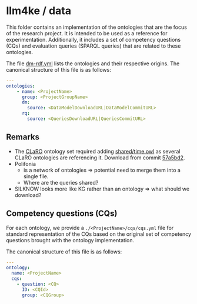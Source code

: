 # llm4ke / data

This folder contains an implementation of the ontologies that are the focus of the research project.
It is intended to be used as a reference for experimentation.
Additionally, it includes a set of competency questions (CQs) and evaluation queries (SPARQL queries) that are related to these ontologies.

The file [dm-rdf.yml](dm-rdf.yml) lists the ontologies and their respective origins.
The canonical structure of this file is as follows:

```yaml
---
ontologies:
    - name: <ProjectName>
      group: <ProjectGroupName>
      dm:
        source: <DataModelDownloadURL|DataModelCommitURL>
      rq:
        source: <QueriesDownloadURL|QueriesCommitURL>
```

## Remarks

- The [CLaRO](https://github.com/mkeet/CLaRO) ontology set required adding [shared/time.owl](shared%2Ftime.owl) as several CLaRO ontologies are referencing it. Download from commit [57a5bd2](https://github.com/CQ2SPARQLOWL/Dataset/commit/57a5bd2ab66c8a40041af6e20cb965bd69766496).
- Polifonia
  - is a network of ontologies => potential need to merge them into a single file.
  - Where are the queries shared?
- SILKNOW looks more like KG rather than an ontology => what should we download?

## Competency questions (CQs)

For each ontology, we provide a `./<ProjectName>/cqs/cqs.yml` file for standard representation of the CQs based on the original set of competency questions brought with the ontology implementation.

The canonical structure of this file is as follows:

```yaml
---
ontology:
  name: <ProjectName>
  cqs:
    - question: <CQ>
      ID: <CQId>
      group: <CQGroup>
```
